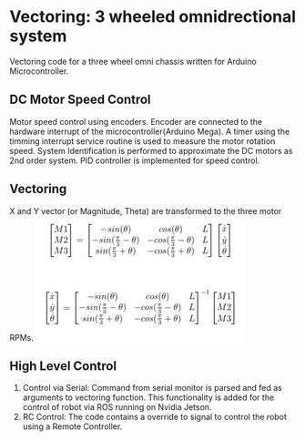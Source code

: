 # Vectoring: 3 wheeled omnidrectional system
Vectoring code for a three wheel omni chassis written for Arduino Microcontroller.   

## DC Motor Speed Control
Motor speed control using encoders. Encoder are connected to the hardware interrupt of the microcontroller(Arduino Mega). A timer using the timming interrupt service routine is used to measure the motor rotation speed. System Identification is performed to approximate the DC motors as 2nd order system. PID controller is implemented for speed control.

## Vectoring
X and Y vector (or Magnitude, Theta) are transformed to the three motor RPMs.
![](demo/omni_transformation.jpg)

## High Level Control
1. Control via Serial: Command from serial monitor is parsed and fed as arguments to vectoring function. This functionality is added for the control of robot via ROS running on Nvidia Jetson.
2. RC Control: The code contains a override to signal to control the robot using a Remote Controller.  
